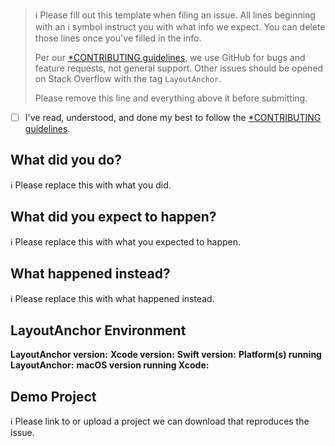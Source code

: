 > ℹ Please fill out this template when filing an issue.
> All lines beginning with an ℹ symbol instruct you with what info we expect. You can delete those lines once you've filled in the info.
>
> Per our [*CONTRIBUTING guidelines](https://github.com/viniciusfranca/LayoutAnchor/blob/master/CONTRIBUTING.md), we use GitHub for
> bugs and feature requests, not general support. Other issues should be opened on Stack Overflow with the tag `LayoutAnchor`.
>
> Please remove this line and everything above it before submitting.

* [ ] I've read, understood, and done my best to follow the [*CONTRIBUTING guidelines](https://github.com/viniciusfranca/LayoutAnchor/blob/master/CONTRIBUTING.md).

## What did you do?

ℹ Please replace this with what you did.

## What did you expect to happen?

ℹ Please replace this with what you expected to happen.

## What happened instead?

ℹ Please replace this with what happened instead.

## LayoutAnchor Environment

**LayoutAnchor version:**
**Xcode version:**
**Swift version:**
**Platform(s) running LayoutAnchor:**
**macOS version running Xcode:**

## Demo Project

ℹ Please link to or upload a project we can download that reproduces the issue.

